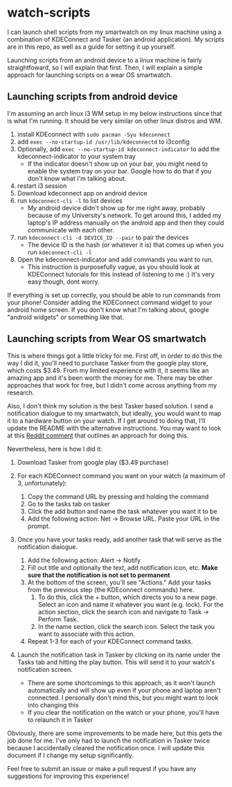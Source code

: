 # watch-scripts

I can launch shell scripts from my smartwatch on my linux machine using a combination of KDEConnect and Tasker (an android application).  My scripts are in this repo, as well as a guide for setting it up yourself.

Launching scripts from an android device to a linux machine is fairly straightfoward, so I will explain that first.  Then, I will explain a simple approach for launching scripts on a wear OS smartwatch.

## Launching scripts from android device

I'm assuming an arch linux i3 WM setup in my below instructions since that is what I'm running.  It should be very similar on other linux distros and WM.

1) install KDEconnect with `sudo pacman -Syu kdeconnect`
2) add `exec --no-startup-id /usr/lib/kdeconnectd` to i3config
3) Optionally, add `exec --no-startup-id kdeconnect-indicator` to add the kdeconnect-indicator to your system tray
   - If the indicator doesn't show up on your bar, you might need to enable the system tray on your bar.  Google how to do that if you don't know what I'm talking about.
4) restart i3 session
5) Download kdeconnect app on android device
6) run `kdeconnect-cli -l` to list devices
	- My android device didn't show up for me right away, probably because of my University's network.  To get around this, I added my laptop's IP address manually on the android app and then they could communicate with each other.
6) run `kdeconnect-cli -d DEVICE_ID --pair` to pair the devices
    - The device ID is the hash (or whatever it is) that comes up when you run `kdeconnect-cli -l`
7) Open the kdeconnect-indicator and add commands you want to run.
    - This instruction is purposefully vague, as you should look at KDEConnect tutorials for this instead of listening to me :) It's very easy though, dont worry.

If everything is set up correctly, you should be able to run commands from your phone!  Consider adding the KDEConnect command widget to your android home screen.  If you don't know what I'm talking about, google "android widgets" or something like that.

## Launching scripts from Wear OS smartwatch

This is where things got a little tricky for me.  First off, in order to do this the way I did it, you'll need to purchase Tasker from the google play store, which costs $3.49.  From my limited experience with it, it seems like an amazing app and it's been worth the money for me.  There may be other approaches that work for free, but I didn't come across anything from my research.

Also, I don't think my solution is the best Tasker based solution.  I send a notification dialogue to my smartwatch, but ideally, you would want to map it to a hardware button on your watch.  If I get around to doing that, I'll update the README with the alternative instructions.  You may want to look at this [Reddit comment](https://www.reddit.com/r/unixporn/comments/e65cb1/ticwatch_pro_launching_scripts_from_smartwatch/f9o06bu?utm_source=share&utm_medium=web2x) that outlines an approach for doing this.

Nevertheless, here is how I did it:

1) Download Tasker from google play ($3.49 purchase)
2) For each KDEConnect command you want on your watch (a maximum of 3, unfortunately):
   1) Copy the command URL by pressing and holding the command
   2) Go to the tasks tab on tasker
   3) Click the add button and name the task whatever you want it to be
   4) Add the following action: Net -> Browse URL.  Paste your URL in the prompt.
3) Once you have your tasks ready, add another task that will serve as the notification dialogue.
   1) Add the following action: Alert -> Notify
   2) Fill out title and optionally the text, add notification icon, etc.  **Make sure that the notification is not set to permanent**
   3) At the bottom of the screen, you'll see "Actions."  Add your tasks from the previous step (the KDEconnect commands) here.
      1) To do this, click the + button, which directs you to a new page.  Select an icon and name it whatever you want (e.g. lock).  For the action section, click the search icon and navigate to Task -> Perform Task.
      2) In the name section, click the search icon.  Select the task you want to associate with this action.
   4) Repeat 1-3 for each of your KDEConnect command tasks.

5) Launch the notification task in Tasker by clicking on its name under the Tasks tab and hitting the play button.  This will send it to your watch's notification screen.
    - There are some shortcomings to this approach, as it won't launch automatically and will show up even if your phone and laptop aren't connected.  I personally don't mind this, but you might want to look into changing this
    - If you clear the notification on the watch or your phone, you'll have to relaunch it in Tasker

Obviously, there are some improvements to be made here, but this gets the job done for me.  I've only had to launch the notification in Tasker twice because I accidentally cleared the notification once.  I will update this document if I change my setup significantly.

Feel free to submit an issue or make a pull request if you have any suggestions for improving this experience!
